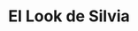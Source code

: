 ---
title: "El Look de Silvia"
url: /sant-andreu-de-la-barca/el-look-de-silvia-carrer-de-la-riera-de-canals/
shop: masaje
---